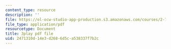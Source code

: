 ```yaml
---
content_type: resource
description: ''
file: https://ol-ocw-studio-app-production.s3.amazonaws.com/courses/2-71-optics-spring-2009/2471310d14e3d2686d5ca538337f7b2c_roATER6-1yI.pdf
file_type: application/pdf
resourcetype: Document
title: 3play pdf file
uid: 2471310d-14e3-d268-6d5c-a538337f7b2c
---
```

